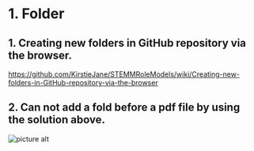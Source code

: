 # 1. Folder #
## 1. Creating new folders in GitHub repository via the browser. ##
https://github.com/KirstieJane/STEMMRoleModels/wiki/Creating-new-folders-in-GitHub-repository-via-the-browser
## 2. Can not add a fold before a pdf file by using the solution above. ##
![picture alt](https://github.com/GlennOu66304/R-Cheat-Sheet/blob/R-Learninh/image/PDF%20file.png)
